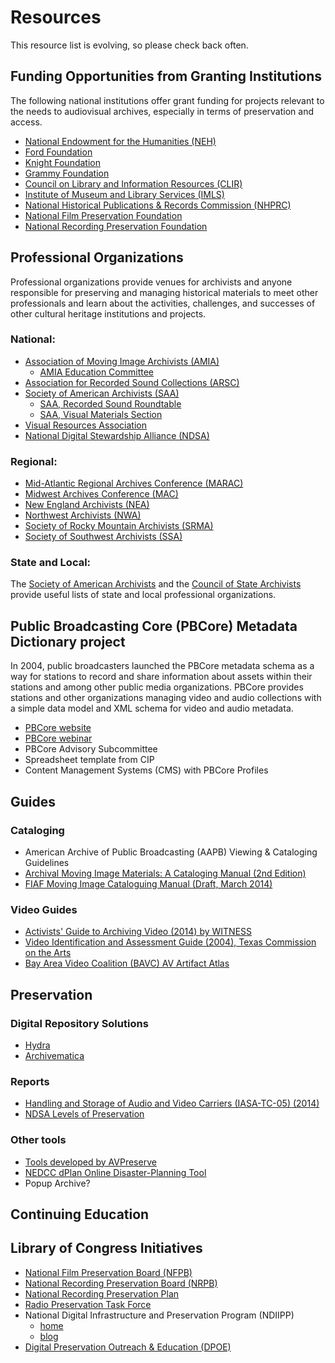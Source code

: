 # Resources

This resource list is evolving, so please check back often.


## Funding Opportunities from Granting Institutions

The following national institutions offer grant funding for projects relevant 
to the needs to audiovisual archives, especially in terms of preservation and 
access.

- [National Endowment for the Humanities (NEH)](http://www.neh.gov/grants)
- [Ford Foundation](http://www.fordfoundation.org/Grants)
- [Knight Foundation](http://www.knightfoundation.org/apply/funding-options/)
- [Grammy Foundation](http://www.grammy.org/grammy-foundation/grants)
- [Council on Library and Information Resources (CLIR)](http://www.clir.org/)
- [Institute of Museum and Library Services (IMLS)](http://www.imls.gov/)
- [National Historical Publications & Records Commission 
(NHPRC)](http://www.archives.gov/nhprc/announcement/)
- [National Film Preservation Foundation](http://www.filmpreservation.org/)
- [National Recording Preservation 
Foundation](http://recordingpreservation.org/)

 
## Professional Organizations

Professional organizations provide venues for archivists and anyone responsible 
for preserving and managing historical materials to meet other professionals 
and learn about the activities, challenges, and successes of other cultural 
heritage institutions and projects.

### National:

- [Association of Moving Image Archivists (AMIA)](http://www.amianet.org/)
  - [AMIA Education Committee](https://amiaeducomm.wordpress.com/)
- [Association for Recorded Sound Collections 
(ARSC)](http://www.arsc-audio.org/index.php)
- [Society of American Archivists (SAA)](http://www2.archivists.org/)
  - [SAA, Recorded Sound 
Roundtable](http://www2.archivists.org/groups/recorded-sound-roundtable)
  - [SAA, Visual Materials Section](http://archivesinaction.com/VMS/)
- [Visual Resources Association](http://vraweb.org/)
- [National Digital Stewardship Alliance 
(NDSA)](http://www.digitalpreservation.gov/ndsa/)

### Regional:

- [Mid-Atlantic Regional Archives Conference (MARAC)](http://www.marac.info/)
- [Midwest Archives Conference (MAC)](http://www.midwestarchives.org/)
- [New England Archivists (NEA)](http://www.newenglandarchivists.org/)
- [Northwest Archivists (NWA)](http://northwestarchivistsinc.wildapricot.org/)
- [Society of Rocky Mountain Archivists (SRMA)](http://www.srmarchivists.org/)
- [Society of Southwest Archivists (SSA)](http://southwestarchivists.org/)

### State and Local:

The [Society of American 
Archivists](http://www2.archivists.org/assoc-orgs/directory) and the [Council 
of State 
Archivists](http://www.statearchivists.org/connections/archivalassns.htm) 
provide useful lists of state and local professional organizations.


## Public Broadcasting Core (PBCore) Metadata Dictionary project

In 2004, public broadcasters launched the PBCore metadata schema as a way for 
stations to record and share information about assets within their stations and 
among other public media organizations. PBCore provides stations and other 
organizations managing video and audio collections with a simple data model and 
XML schema for video and audio metadata.

- [PBCore website](http://pbcore.org/)
- [PBCore webinar](http://vimeo.com/109940772)
- PBCore Advisory Subcommittee
- Spreadsheet template from CIP
- Content Management Systems (CMS) with PBCore Profiles

## Guides

### Cataloging

- American Archive of Public Broadcasting (AAPB) Viewing & Cataloging Guidelines
- [Archival Moving Image Materials: A Cataloging Manual (2nd 
Edition)](https://archive.org/details/AMIM2)
- [FIAF Moving Image Cataloguing Manual (Draft, March 
2014)](http://www.filmstandards.org/fiaf/wiki/doku.php)

### Video Guides

- [Activists' Guide to Archiving Video (2014) by 
WITNESS](http://archiveguide.witness.org/)
- [Video Identification and Assessment Guide (2004), Texas Commission on the 
Arts](http://www.arts.texas.gov/wp-content/uploads/2012/04/video.pdf)
- [Bay Area Video Coalition (BAVC) AV Artifact 
Atlas](http://avaa.bavc.org/artifactatlas/index.php/A/V_Artifact_Atlas)


## Preservation

### Digital Repository Solutions

- [Hydra](http://projecthydra.org/)
- [Archivematica](http://www.archivematica.org)

### Reports

- [Handling and Storage of Audio and Video Carriers (IASA-TC-05) 
(2014)](http://www.iasa-web.org/notice_board/iasa-publishes-authoritative-guide-handling-and-storage-sound-and-video-recordings)
- [NDSA Levels of 
Preservation](http://www.digitalpreservation.gov/ndsa/activities/levels.html)

 
### Other tools

- [Tools developed by 
AVPreserve](http://www.avpreserve.com/avpsresources/tools/)
- [NEDCC dPlan Online Disaster-Planning 
Tool](https://www.nedcc.org/free-resources/dplan-the-online-disaster-planning-tool)
- Popup Archive?

 
## Continuing Education

## Library of Congress Initiatives

- [National Film Preservation Board 
(NFPB)](http://www.loc.gov/programs/national-film-preservation-board/about-this-program)
- [National Recording Preservation Board 
(NRPB)](http://www.loc.gov/rr/record/nrpb/)
- [National Recording Preservation 
Plan](http://www.loc.gov/programs/national-recording-preservation-plan/about-this-program/)
- [Radio Preservation Task 
Force](http://www.loc.gov/programs/national-recording-preservation-plan/about-this-program/radio-preservation-task-force/)
- National Digital Infrastructure and Preservation Program (NDIIPP)
  - [home](http://www.digitalpreservation.gov/)
  - [blog](http://blogs.loc.gov/digitalpreservation/)
- [Digital Preservation Outreach & Education 
(DPOE)](http://www.digitalpreservation.gov/education/)

 

 

 

 

 

 

 
